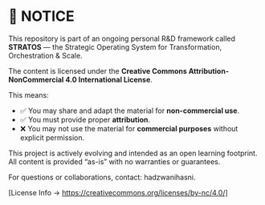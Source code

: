 # 📢 NOTICE

This repository is part of an ongoing personal R&D framework called **STRATOS** — the Strategic Operating System for Transformation, Orchestration & Scale.

The content is licensed under the **Creative Commons Attribution-NonCommercial 4.0 International License**.

This means:
- ✅ You may share and adapt the material for **non-commercial use**.
- ✅ You must provide proper **attribution**.
- ❌ You may not use the material for **commercial purposes** without explicit permission.

This project is actively evolving and intended as an open learning footprint.  
All content is provided “as-is” with no warranties or guarantees.

For questions or collaborations, contact: hadzwanihasni.

[License Info → https://creativecommons.org/licenses/by-nc/4.0/]
